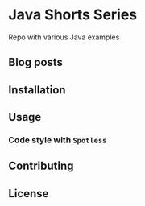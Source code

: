 # Java Shorts Series
Repo with various Java examples

## Blog posts

## Installation

## Usage

### Code style with `Spotless`

## Contributing

## License
